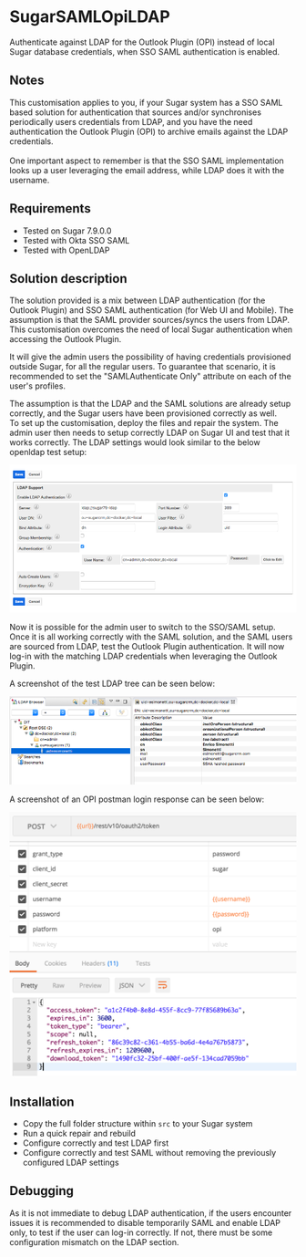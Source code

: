 # SugarSAMLOpiLDAP
Authenticate against LDAP for the Outlook Plugin (OPI) instead of local Sugar database credentials, when SSO SAML authentication is enabled.

## Notes
This customisation applies to you, if your Sugar system has a SSO SAML based solution for authentication that sources and/or synchronises periodically users credentials from LDAP, and you have the need authentication the Outlook Plugin (OPI) to archive emails against the LDAP credentials.<br /><br />
One important aspect to remember is that the SSO SAML implementation looks up a user leveraging the email address, while LDAP does it with the username.

## Requirements
* Tested on Sugar 7.9.0.0
* Tested with Okta SSO SAML
* Tested with OpenLDAP

## Solution description

The solution provided is a mix between LDAP authentication (for the Outlook Plugin) and SSO SAML authentication (for Web UI and Mobile). The assumption is that the SAML provider sources/syncs the users from LDAP. This customisation overcomes the need of local Sugar authentication when accessing the Outlook Plugin.<br/>

It will give the admin users the possibility of having credentials provisioned outside Sugar, for all the regular users. To guarantee that scenario, it is recommended to set the "SAMLAuthenticate Only" attribute on each of the user's profiles.<br/>

The assumption is that the LDAP and the SAML solutions are already setup correctly, and the Sugar users have been provisioned correctly as well.<br/>
To set up the customisation, deploy the files and repair the system. The admin user then needs to setup correctly LDAP on Sugar UI and test that it works correctly. The LDAP settings would look similar to the below openldap test setup:<br/>

![Sugar LDAP test settings](https://raw.githubusercontent.com/esimonetti/SugarSAMLOpiLDAP/master/sugar_ldap.png)

Now it is possible for the admin user to switch to the SSO/SAML setup. Once it is all working correctly with the SAML solution, and the SAML users are sourced from LDAP, test the Outlook Plugin authentication. It will now log-in with the matching LDAP credentials when leveraging the Outlook Plugin.<br/>

A screenshot of the test LDAP tree can be seen below:<br/>

![OpenLDAP tree](https://raw.githubusercontent.com/esimonetti/SugarSAMLOpiLDAP/master/openldap.png)

A screenshot of an OPI postman login response can be seen below:<br/>

![Postman request](https://raw.githubusercontent.com/esimonetti/SugarSAMLOpiLDAP/master/postman.png)

## Installation
* Copy the full folder structure within `src` to your Sugar system
* Run a quick repair and rebuild
* Configure correctly and test LDAP first
* Configure correctly and test SAML without removing the previously configured LDAP settings

## Debugging
As it is not immediate to debug LDAP authentication, if the users encounter issues it is recommended to disable temporarily SAML and enable LDAP only, to test if the user can log-in correctly. If not, there must be some configuration mismatch on the LDAP section.
